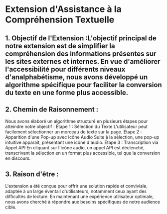 # Extension d'Assistance à la Compréhension Textuelle

## 1. Objectif de l'Extension :L'objectif principal de notre extension est de simplifier la compréhension des informations présentes sur les sites externes et internes. En vue d'améliorer l'accessibilité pour différents niveaux d'analphabétisme, nous avons développé un algorithme spécifique pour faciliter la conversion du texte en une forme plus accessible.

## 2. Chemin de Raisonnement :
Nous avons élaboré un algorithme structuré en plusieurs étapes pour atteindre notre objectif :
Étape 1 : Sélection du Texte
L'utilisateur peut facilement sélectionner un morceau de texte sur la page.
Étape 2 : Apparition d'une Pop-up avec Icône Audio
Suite à la sélection, une pop-up intuitive apparaît, présentant une icône d'audio.
Étape 3 : Transcription via Appel API
En cliquant sur l'icône audio, un appel API est déclenché, transcrivant la sélection en un format plus accessible, tel que la conversion en discours.

## 3. Raison d'être :
L'extension a été conçue pour offrir une solution rapide et conviviale, adaptée à un large éventail d'utilisateurs, notamment ceux ayant des difficultés de lecture. En maintenant une expérience utilisateur optimale, nous avons cherché à répondre aux besoins spécifiques de notre audience cible.
